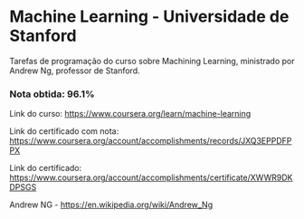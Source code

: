 # Machine Learning - Universidade de Stanford

Tarefas de programação do curso sobre Machining Learning, ministrado por Andrew Ng, professor de Stanford. 
### Nota obtida: 96.1%

Link do curso: https://www.coursera.org/learn/machine-learning

Link do certificado com nota: https://www.coursera.org/account/accomplishments/records/JXQ3EPPDFPPX

Link do certificado: https://www.coursera.org/account/accomplishments/certificate/XWWR9DKDPSGS

Andrew NG - https://en.wikipedia.org/wiki/Andrew_Ng
